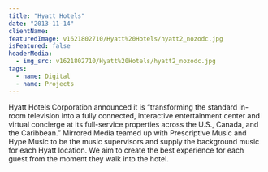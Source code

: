 ```yaml
---
title: "Hyatt Hotels"
date: "2013-11-14"
clientName: 
featuredImage: v1621802710/Hyatt%20Hotels/hyatt2_nozodc.jpg
isFeatured: false
headerMedia:
  - img_src: v1621802710/Hyatt%20Hotels/hyatt2_nozodc.jpg
tags:
  - name: Digital
  - name: Projects
---
```




Hyatt Hotels Corporation announced it is “transforming the standard in-room television into a fully connected, interactive entertainment center and virtual concierge at its full-service properties across the U.S., Canada, and the Caribbean.” Mirrored Media teamed up with Prescriptive Music and Hype Music to be the music supervisors and supply the background music for each Hyatt location. We aim to create the best experience for each guest from the moment they walk into the hotel.